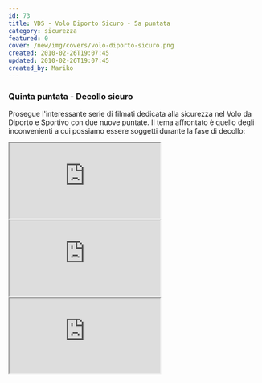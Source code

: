 ```yaml
---
id: 73
title: VDS - Volo Diporto Sicuro - 5a puntata
category: sicurezza
featured: 0
cover: /new/img/covers/volo-diporto-sicuro.png
created: 2010-02-26T19:07:45
updated: 2010-02-26T19:07:45
created_by: Mariko
---
```


### Quinta puntata - Decollo sicuro

Prosegue l'interessante serie di filmati dedicata alla sicurezza nel Volo da Diporto e Sportivo con due nuove puntate.
Il tema affrontato è quello degli inconvenienti a cui possiamo essere soggetti durante la fase di decollo:

<iframe src="https://www.youtube.com/embed/PREEGUT981s/?controls=1" allow="fullscreen"></iframe>

<iframe src="https://www.youtube.com/embed/S4WI-dAjk1Y/?controls=1" allow="fullscreen"></iframe>

<iframe src="https://www.youtube.com/embed/6yaHAvFbQ-k/?controls=1" allow="fullscreen"></iframe>
